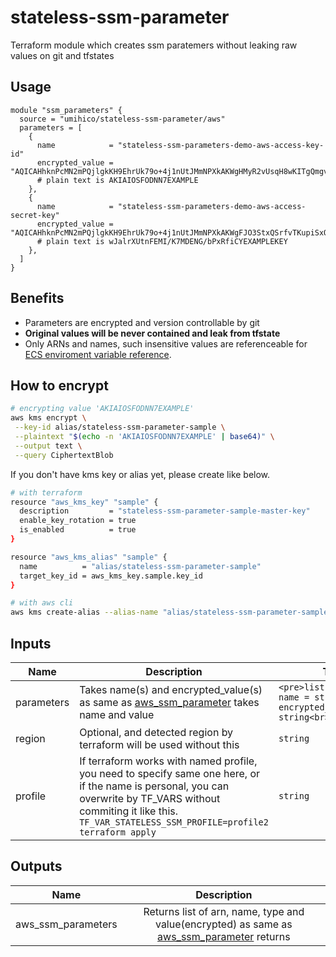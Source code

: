 # stateless-ssm-parameter

Terraform module which creates ssm paratemers without leaking raw values on git and tfstates

## Usage

```hcl
module "ssm_parameters" {
  source = "umihico/stateless-ssm-parameter/aws"
  parameters = [
    {
      name            = "stateless-ssm-parameters-demo-aws-access-key-id"
      encrypted_value = "AQICAHhknPcMN2mPQjlgkKH9EhrUk79o+4j1nUtJMmNPXkAKWgHMyR2vUsqH8wKITgQmgvysAAAAcjBwBgkqhkiG9w0BBwagYzBhAgEAMFwGCSqGSIb3DQEHATAeBglghkgBZQMEAS4wEQQMGIi7bRe0nfMJk4LHAgEQgC+8pD0sNt3aXQ97B7mAenZLWSTa9xrUYxEObS0c6M5PcJsUY96yPqpWR8d11rkk1w=="
      # plain text is AKIAIOSFODNN7EXAMPLE
    },
    {
      name            = "stateless-ssm-parameters-demo-aws-access-secret-key"
      encrypted_value = "AQICAHhknPcMN2mPQjlgkKH9EhrUk79o+4j1nUtJMmNPXkAKWgFJO3StxQSrfvTKupiSxQ9fAAAAhzCBhAYJKoZIhvcNAQcGoHcwdQIBADBwBgkqhkiG9w0BBwEwHgYJYIZIAWUDBAEuMBEEDA+oQzzMdeJwKG35QwIBEIBD14aLRt9gKfEBZjiCL1/QfbmhPqknTM3lo7MCoj7vKHWxqir4x0Gafylx/piwspv40i+3523obtUfWiN0dxhJXdsG5g=="
      # plain text is wJalrXUtnFEMI/K7MDENG/bPxRfiCYEXAMPLEKEY
    },
  ]
}
```

## Benefits

- Parameters are encrypted and version controllable by git
- **Original values will be never contained and leak from tfstate**
- Only ARNs and names, such insensitive values are referenceable for [ECS enviroment variable reference](https://docs.aws.amazon.com/AmazonECS/latest/developerguide/specifying-sensitive-data-parameters.html).

## How to encrypt

```bash
# encrypting value 'AKIAIOSFODNN7EXAMPLE'
aws kms encrypt \
 --key-id alias/stateless-ssm-parameter-sample \
 --plaintext "$(echo -n 'AKIAIOSFODNN7EXAMPLE' | base64)" \
 --output text \
 --query CiphertextBlob
```

If you don't have kms key or alias yet, please create like below.

```bash
# with terraform
resource "aws_kms_key" "sample" {
  description         = "stateless-ssm-parameter-sample-master-key"
  enable_key_rotation = true
  is_enabled          = true
}

resource "aws_kms_alias" "sample" {
  name          = "alias/stateless-ssm-parameter-sample"
  target_key_id = aws_kms_key.sample.key_id
}

# with aws cli
aws kms create-alias --alias-name "alias/stateless-ssm-parameter-sample2" --target-key-id $(aws kms create-key --output text --query "KeyMetadata.KeyId" --description "stateless-ssm-parameter-sample2-master-key")
```

## Inputs

| Name       | Description                                                                                                                                                                                                                | Type                                                                              | Default     | Required |
| ---------- | -------------------------------------------------------------------------------------------------------------------------------------------------------------------------------------------------------------------------- | --------------------------------------------------------------------------------- | ----------- | :------: |
| parameters | Takes name(s) and encrypted_value(s) as same as [aws_ssm_parameter](https://registry.terraform.io/providers/hashicorp/aws/latest/docs/resources/ssm_parameter) takes name and value                                        | `<pre>list(object({<br> name = string<br> encrypted_value = string<br> }))</pre>` | -           |   yes    |
| region     | Optional, and detected region by terraform will be used without this                                                                                                                                                       | `string`                                                                          | `null`      |    no    |
| profile    | If terraform works with named profile, you need to specify same one here, or if the name is personal, you can overwrite by TF_VARS without commiting it like this. `TF_VAR_STATELESS_SSM_PROFILE=profile2 terraform apply` | `string`                                                                          | `"default"` |    no    |

## Outputs

| Name               |                                                                                      Description                                                                                       |
| ------------------ | :------------------------------------------------------------------------------------------------------------------------------------------------------------------------------------: |
| aws_ssm_parameters | Returns list of arn, name, type and value(encrypted) as same as [aws_ssm_parameter](https://registry.terraform.io/providers/hashicorp/aws/latest/docs/resources/ssm_parameter) returns |
